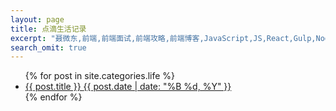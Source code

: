 ```yaml
---
layout: page
title: 点滴生活记录
excerpt: "聂微东,前端,前端面试,前端攻略,前端博客,JavaScript,JS,React,Gulp,Nodejs,darren"
search_omit: true
---
```


<ul class="post-list">
{% for post in site.categories.life %}
  <li><article><a href="{{ site.url }}{{ post.url }}">{{ post.title }} <span class="entry-date"><time datetime="{{ post.date | date_to_xmlschema }}">{{ post.date | date: "%B %d, %Y" }}</time></span>
  <!-- {% if post.excerpt %} <span class="excerpt">{{ post.excerpt }}</span>{% endif %} -->
  </a></article></li>
{% endfor %}
</ul>
